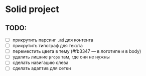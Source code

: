 # Solid project

## TODO:

- [ ] прикрутить парсинг `.md` для контента
- [ ] прикрутить типограф для текста
- [ ] переместить цвета в тему (#fb3347 — в логотипе и в body)
- [ ] удалить лишние `props` там, где они не нужны
- [ ] сделать навигацию слева
- [ ] сделать адаптив для сетки

